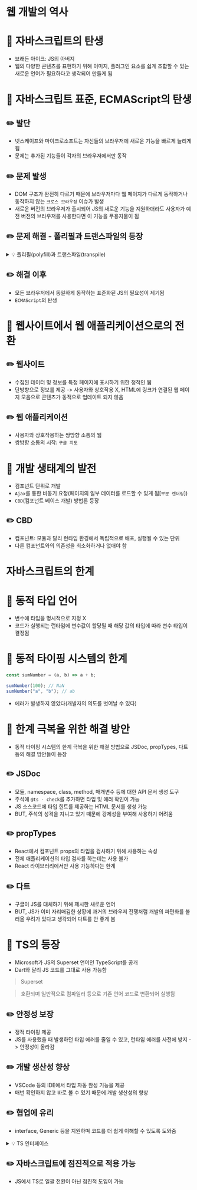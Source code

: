 <h1>웹 개발의 역사</h1>

# 📝 자바스크립트의 탄생

- 브래든 아이크: JS의 아버지
- 웹의 다양한 콘텐츠를 표현하기 위해 이미지, 플러그인 요소를 쉽게 조합할 수 있는 새로운 언어가 필요하다고 생각되어 만들게 됨

# 📝 자바스크립트 표준, ECMAScript의 탄생

## ✏️ 발단

- 넷스케이프와 마이크로소프트는 자신들의 브라우저에 새로운 기능을 빠르게 늘리게 됨
- 문제는 추가된 기능들이 각자의 브라우저에서만 동작

## ✏️ 문제 발생

- DOM 구조가 완전히 다르기 때문에 브라우저마다 웹 페이지가 다르게 동작하거나 동작하지 않는 `크로스 브라우징` 이슈가 발생
- 새로운 버전의 브라우저가 출시되어 JS의 새로운 기능을 지원하더라도 사용자가 예전 버전의 브라우저를 사용한다면 이 기능을 무용지물이 됨

## ✏️ 문제 해결 - 폴리필과 트랜스파일의 등장

<details>
    <summary>💡 폴리필(polyfill)과 트랜스파일(transpile)</summary>

- Polyfill(ex. core.js, polyfill.io): 브라우저가 지원하지 않는 코드를 브라우저에서 사용할 수 있도록 변환한 코드 조각이나 플러그인
- Transpile(ex. Babel): 최신 버전의 코드를 예전 버전의 코드로 변환하는 과정

</details>

## ✏️ 해결 이후

- 모든 브라우저에서 동일하게 동작하는 표준화된 JS의 필요성이 제기됨
- `ECMAScript`의 탄생

# 📝 웹사이트에서 웹 애플리케이션으로의 전환

## ✏️ 웹사이트

- 수집된 데이터 및 정보를 특정 페이지에 표시하기 위한 정적인 웹
- 단방향으로 정보를 제공 -> 사용자와 상호작용 X, HTML에 링크가 연결된 웹 페이지 모음으로 콘텐츠가 동적으로 업데이트 되지 않음

## ✏️ 웹 애플리케이션

- 사용자와 상호작용하는 쌍방향 소통의 웹
- 쌍방향 소통의 시작: `구글 지도`

# 📝 개발 생태계의 발전

- 컴포넌트 단위로 개발
- `Ajax`를 통한 비동기 요청(페이지의 일부 데이터를 로드할 수 있게 됨[`부분 렌더링`])
- `CBD`(컴포넌트 베이스 개발) 방법론 등장

## ✏️ CBD

- 컴포넌트: 모듈과 달리 런타임 환경에서 독립적으로 배포, 실행될 수 있는 단위
- 다른 컴포넌트와의 의존성을 최소화하거나 없애야 함

<h1>자바스크립트의 한계</h1>

# 📝 동적 타입 언어

- 변수에 타입을 명시적으로 지정 X
- 코드가 실행되는 런타임에 변수값이 할당될 때 해당 값의 타입에 따라 변수 타입이 결정됨

# 📝 동적 타이핑 시스템의 한계

```ts
const sumNumber = (a, b) => a + b;

sumNumber(100); // NaN
sumNumber("a", "b"); // ab
```

- 에러가 발생하지 않았다(개발자의 의도를 벗어날 수 있다)

# 📝 한계 극복을 위한 해결 방안

- 동적 타이핑 시스템의 한계 극복을 위한 해결 방법으로 JSDoc, propTypes, 다트 등의 해결 방안들이 등장

## ✏️ JSDoc

- 모듈, namespace, class, method, 매개변수 등에 대한 API 문서 생성 도구
- 주석에 `@ts - check`를 추가하면 타입 및 에러 확인이 가능
- JS 소스코드에 타입 힌트를 제공하는 HTML 문서를 생성 가능
- BUT, 주석의 성격을 지니고 있기 때문에 강제성을 부여해 사용하기 어려움

## ✏️ propTypes

- React에서 컴포넌트 props의 타입을 검사하기 위해 사용하는 속성
- 전체 애플리케이션의 타입 검사를 하는데는 사용 불가
- React 라이브러리에서만 사용 가능하다는 한계

## ✏️ 다트

- 구글이 JS를 대체하기 위해 제시한 새로운 언어
- BUT, JS가 이미 자리매김한 상황에 과거의 브라우저 전쟁처럼 개발의 파편화를 불러올 우려가 있다고 생각되어 다트를 안 좋게 봄

# 📝 TS의 등장

- Microsoft가 JS의 Superset 언어인 TypeScript를 공개
- Dart와 달리 JS 코드를 그대로 사용 가능함

> Superset

> 호환되며 일반적으로 컴파일러 등으로 기존 언어 코드로 변환되어 실행됨

## ✏️ 안정성 보장

- 정적 타이핑 제공
- JS를 사용했을 때 발생하던 타입 에러를 줄일 수 있고, 런타임 에러를 사전에 방지 -> 안정성이 올라감

## ✏️ 개발 생산성 향상

- VSCode 등의 IDE에서 타입 자동 완성 기능을 제공
- 매번 확인하지 않고 바로 볼 수 있기 때문에 개발 생산성의 향상

## ✏️ 협업에 유리

- interface, Generic 등을 지원하며 코드를 더 쉽게 이해할 수 있도록 도와줌

<details>
    <summary>💡 TS 인터페이스</summary>

- 객체 구조를 정의하는 역할. 특정 객체가 가져야 하는 속성과 메서드의 집합을 인터페이스로 정의해서 객체가 그 구조를 따르게 함

</details>

## ✏️ 자바스크립트에 점진적으로 적용 가능

- JS에서 TS로 일괄 전환이 아닌 점진적 도입이 가능
